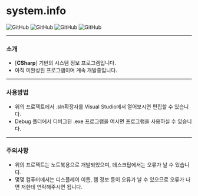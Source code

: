 # system.info
![GitHub](https://img.shields.io/badge/developer-hexahedron74-blue)
![GitHub](https://img.shields.io/github/license/hexahedron74/CSharp-system.info(laptop-only))
![GitHub](https://img.shields.io/github/languages/top/hexahedron74/CSharp-system.info(laptop-only))
![GitHub](https://img.shields.io/github/languages/code-size/hexahedron74/CSharp-system.info(laptop-only))

---
### 소개
* [**CSharp**] 기반의 시스템 정보 프로그램입니다.
* 아직 미완성된 프로그램이며 계속 개발중입니다.

---
### 사용방법
* 위의 프로젝트에서 .sln확장자를 Visual Studio에서 열어보시면 편집할 수 있습니다.
* Debug 폴더에서 디버그된 .exe 프로그램을 여시면 프로그램을 사용하실 수 있습니다.

---
### 주의사항
* 위의 프로젝트는 노트북용으로 개발되었으며, 데스크탑에서는 오류가 날 수 있습니다.
* 몇몇 컴퓨터에서는 디스플레이 이름, 램 정보 등이 오류가 날 수 있으므로 오류가 나면
저한테 연락해주시면 됩니다.
